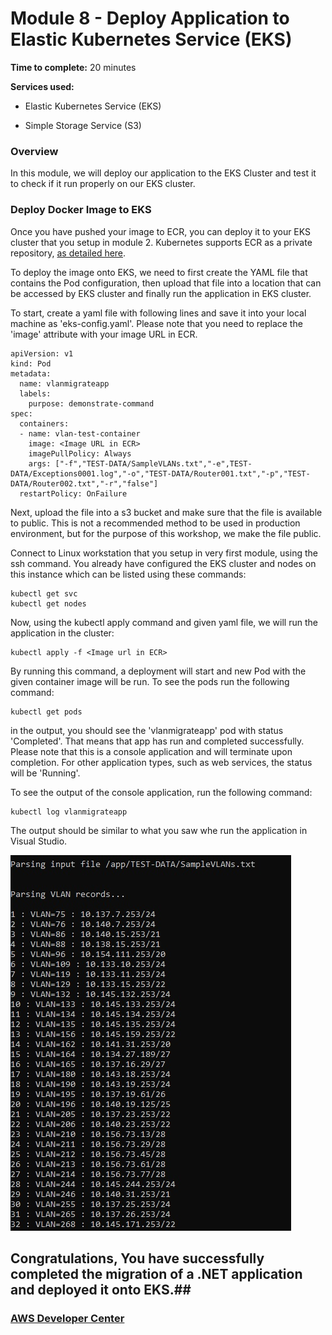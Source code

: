 # Module 8 - Deploy Application to Elastic Kubernetes Service (EKS)

**Time to complete:** 20 minutes

**Services used:**

- Elastic Kubernetes Service (EKS)

- Simple Storage Service (S3)

### Overview

In this module, we will deploy our application to the EKS Cluster and test it to check if it run properly on our EKS cluster.

### Deploy Docker Image to EKS
Once you have pushed your image to ECR, you can deploy it to your EKS cluster that you setup in module 2. Kubernetes supports ECR as a private repository, [as detailed here](https://kubernetes.io/docs/concepts/containers/images/#using-aws-ec2-container-registry).

To deploy the image onto EKS, we need to first create the YAML file that contains the Pod configuration, then upload that file into a location that can be accessed by EKS cluster and finally run the application in EKS cluster.

To start, create a yaml file with following lines and save it into your local machine as 'eks-config.yaml'. Please note that you need to replace the 'image' attribute with your image URL in ECR. 

```shell
apiVersion: v1
kind: Pod
metadata:
  name: vlanmigrateapp
  labels:
    purpose: demonstrate-command
spec:
  containers:
  - name: vlan-test-container
    image: <Image URL in ECR>
    imagePullPolicy: Always
    args: ["-f","TEST-DATA/SampleVLANs.txt","-e",TEST-DATA/Exceptions0001.log","-o","TEST-DATA/Router001.txt","-p","TEST-DATA/Router002.txt","-r","false"]
  restartPolicy: OnFailure
```

Next, upload the file into a s3 bucket and make sure that the file is available to public. This is not a recommended method to be used in production environment, but for the purpose of this workshop, we make the file public.

Connect to Linux workstation that you setup in very first module, using the ssh command. You already have configured the EKS cluster and nodes on this instance which can be listed using these commands:

```shell
kubectl get svc
kubectl get nodes
```

Now, using the kubectl apply command and given yaml file, we will run the application in the cluster:

```shell
kubectl apply -f <Image url in ECR>
```
By running this command, a deployment will start and new Pod with the given container image will be run. To see the pods run the following command:

```shell
kubectl get pods
```
in the output, you should see the 'vlanmigrateapp' pod with status 'Completed'. That means that app has run and completed successfully. Please note that this is a console application and will terminate upon completion. For other application types, such as web services, the status will be 'Running'.

To see the output of the console application, run the following command:

```shell
kubectl log vlanmigrateapp
```
The output should be similar to what you saw whe run the application in Visual Studio. 

![Log Outputs](/images/module-7/Output.jpg)

## Congratulations, You have successfully completed the migration of a .NET application and deployed it onto EKS.##


### [AWS Developer Center](https://developer.aws)
